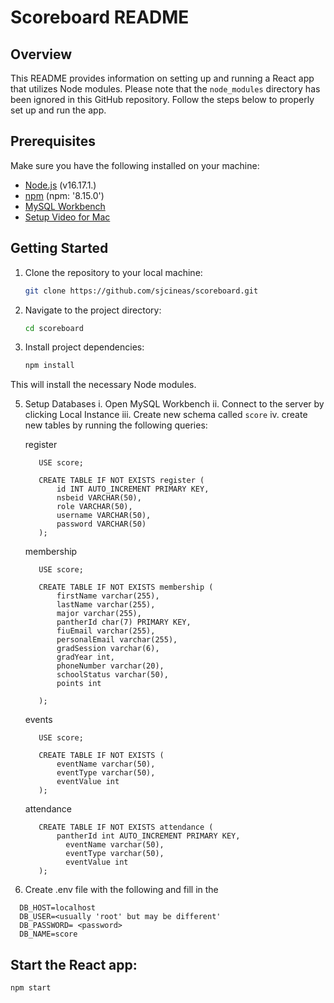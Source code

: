 # Scoreboard README

## Overview

This README provides information on setting up and running a React app that utilizes Node modules. Please note that the `node_modules` directory has been ignored in this GitHub repository. Follow the steps below to properly set up and run the app.

## Prerequisites

Make sure you have the following installed on your machine:

- [Node.js](https://nodejs.org/) (v16.17.1.)
- [npm](https://www.npmjs.com/) (npm: '8.15.0')
- [MySQL Workbench](https://www.mysql.com/products/workbench/)
 - [Setup Video for Mac](https://youtu.be/ODA3rWfmzg8?si=TI8J1DwC2dE0krpj)

## Getting Started

1. Clone the repository to your local machine:

   ```bash
   git clone https://github.com/sjcineas/scoreboard.git
   
2. Navigate to the project directory:
      ```bash
      cd scoreboard

4. Install project dependencies:

   ```bash
   npm install

This will install the necessary Node modules.

5. Setup Databases
   i. Open MySQL Workbench
   ii. Connect to the server by clicking Local Instance
   iii. Create new schema called `score`
   iv. create new tables by running the following queries:
   
   register
   ```
      USE score;
      
      CREATE TABLE IF NOT EXISTS register (
          id INT AUTO_INCREMENT PRIMARY KEY,
          nsbeid VARCHAR(50),
          role VARCHAR(50),
          username VARCHAR(50),
          password VARCHAR(50)
      );
   ```
   membership
   ```
      USE score;
      
      CREATE TABLE IF NOT EXISTS membership (
          firstName varchar(255),
          lastName varchar(255),
          major varchar(255),
          pantherId char(7) PRIMARY KEY,
          fiuEmail varchar(255),
          personalEmail varchar(255),
          gradSession varchar(6),
          gradYear int,
          phoneNumber varchar(20),
          schoolStatus varchar(50),
          points int

      );
   ```

   events
   ```
      USE score;
   
      CREATE TABLE IF NOT EXISTS (
          eventName varchar(50),
          eventType varchar(50),
          eventValue int
      );
   ```
   attendance
   ```
      CREATE TABLE IF NOT EXISTS attendance (
          pantherId int AUTO_INCREMENT PRIMARY KEY,
         	eventName varchar(50),
         	eventType varchar(50),
         	eventValue int
      );
   ```

6. Create .env file  with the following and fill in the <inputs>
 ```
   DB_HOST=localhost
   DB_USER=<usually 'root' but may be different'
   DB_PASSWORD= <password>
   DB_NAME=score
 ```
## Start the React app:

 ```bash
 npm start
